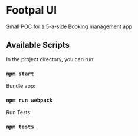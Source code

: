 # Footpal UI

Small POC for a 5-a-side Booking management app

## Available Scripts

In the project directory, you can run:

### `npm start`

Bundle app:

### `npm run webpack`

Run Tests:

### `npm tests`
